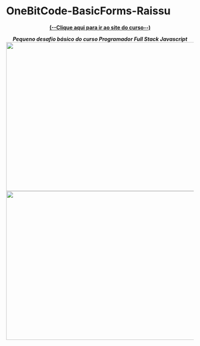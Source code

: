 # OneBitCode-BasicForms-Raissu

<div align="center">
  <p>
    <a href="https://programador.onebitcode.com/?ref=C54036552P"><strong>(--Clique aqui para ir ao site do curso--)</strong></a>
  </p>
  
  <i><strong>Pequeno desafio básico do curso Programador Full Stack Javascript</strong></i>
  <br>
  <img width="800" height="400" src="https://i.ibb.co/VBPt8wY/print1.png">
  <br>
  <img width="800" height="400" src="https://i.ibb.co/3S2TmjY/print2.png">
</div>


